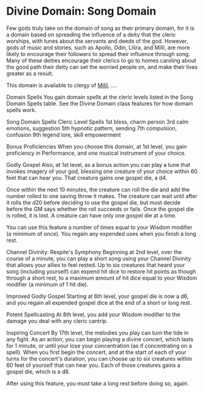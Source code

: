 # Divine Domain: Song Domain
Few gods truly take on the domain of song as their primary domain, for it is a domain based on spreading the influence of a deity that the cleric worships, with tunes about the servants and deeds of the god. However, gods of music and stories, such as Apollo, Odin, Lliira, and Milil, are more likely to encourage their followers to spread their influence through song. Many of these deities encourage their clerics to go to homes caroling about the good path their deity can set the worried people on, and make their lives greater as a result.

This domain is available to clergy of [Milil](../../Religions/Pantheon/Milil.md), ....

Domain Spells
You gain domain spells at the cleric levels listed in the Song Domain Spells table. See the Divine Domain class features for how domain spells work.

Song Domain Spells
Cleric Level	Spells
1st	bless, charm person
3rd	calm emotions, suggestion
5th	hypnotic pattern, sending
7th	compulsion, confusion
9th	legend lore, skill empowerment

Bonus Proficiencies
When you choose this domain, at 1st level, you gain proficiency in Performance, and one musical instrument of your choice.

Godly Gospel
Also, at 1st level, as a bonus action you can play a tune that invokes imagery of your god, blessing one creature of your choice within 60 feet that can hear you. That creature gains one gospel die, a d4.

Once within the next 10 minutes, the creature can roll the die and add the number rolled to one saving throw it makes. The creature can wait until after it rolls the d20 before deciding to use the gospel die, but must decide before the GM says whether the roll succeeds or fails. Once the gospel die is rolled, it is lost. A creature can have only one gospel die at a time.

You can use this feature a number of times equal to your Wisdom modifier (a minimum of once). You regain any expended uses when you finish a long rest.

Channel Divinity: Respite's Symphony
Beginning at 2nd level, over the course of a minute, you can play a short song using your Channel Divinity that allows your allies to feel rested. Up to six creatures that heard your song (including yourself) can expend hit dice to restore hit points as though through a short rest, to a maximum amount of hit dice equal to your Wisdom modifier (a minimum of 1 hit die).

Improved Godly Gospel
Starting at 6th level, your gospel die is now a d6, and you regain all expended gospel dice at the end of a short or long rest.

Potent Spellcasting
At 8th level, you add your Wisdom modifier to the damage you deal with any cleric cantrip.

Inspiring Concert
By 17th level, the melodies you play can turn the tide in any fight. As an action, you can begin playing a divine concert, which lasts for 1 minute, or until your lose your concentration (as if concentrating on a spell). When you first begin the concert, and at the start of each of your turns for the concert's duration, you can choose up to six creatures within 60 feet of yourself that can hear you. Each of those creatures gains a gospel die, which is a d8.

After using this feature, you must take a long rest before doing so, again.


